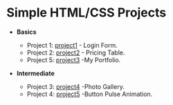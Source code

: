 # Simple HTML/CSS Projects

- **Basics**
  - Project 1: [project1](basics/project1) - Login Form.
  - Project 2: [project2](basics/project2) - Pricing Table.
  - Project 5: [project3](advanced/project3) -My Portfolio.

- **Intermediate**
  - Project 3: [project4](intermediate/project4) -Photo Gallery.
  - Project 4: [project5](intermediate/project5) -Button Pulse Animation.

